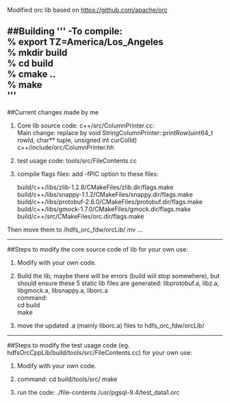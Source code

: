 Modified orc lib based on https://github.com/apache/orc

##Building
'''
-To compile:  
% export TZ=America/Los_Angeles  
% mkdir build  
% cd build  
% cmake ..  
% make  
'''
---
##Current changes made by me
1) Core lib source code:
c++/src/ColumnPrinter.cc:  
     Main change: replace by void StringColumnPrinter::printRow(uint64_t rowId, char** tuple, unsigned int curColId)
c++/include/orc/ColumnPrinter.hh  

2) test usage code:
tools/src/FileContents.cc

3) compile flags files:
add -fPIC option to these files:

     build/c++/libs/zlib-1.2.8/CMakeFiles/zlib.dir/flags.make
     build/c++/libs/snappy-1.1.2/CMakeFiles/snappy.dir/flags.make
     build/c++/libs/protobuf-2.6.0/CMakeFiles/protobuf.dir/flags.make
     build/c++/libs/gmock-1.7.0/CMakeFiles/gmock.dir/flags.make
     build/c++/src/CMakeFiles/orc.dir/flags.make
     
Then move them to /hdfs_orc_fdw/orcLib/
     mv …

---
##Steps to modify the core source code of lib for your own use:
1) Modify with your own code.

2) Build the lib, maybe there will be errors (build wiil stop somewhere), but should ensure these 5 static lib files are generated: libprotobuf.a,  libz.a, libgmock.a, libsnappy.a, liborc.a  
command:  
cd build  
    make  
 
3) move the updated .a (mainly liborc.a) files to hdfs_orc_fdw/orcLib/

---
##Steps to modify the test usage code (eg. hdfsOrcCppLib/build/tools/src/FileContents.cc) for your own use:
1) Modify with your own code.

2) command:
     cd build/tools/src/
     make

3) run the code: ./file-contents /usr/pgsql-9.4/test_data1.orc
